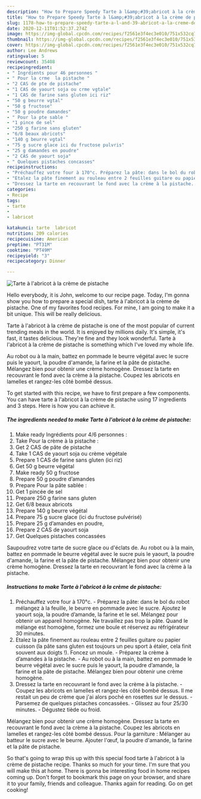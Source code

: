 ```yaml
---
description: "How to Prepare Speedy Tarte à l&amp;#39;abricot à la crème de pistache"
title: "How to Prepare Speedy Tarte à l&amp;#39;abricot à la crème de pistache"
slug: 1178-how-to-prepare-speedy-tarte-a-l-and-39-abricot-a-la-creme-de-pistache
date: 2020-12-11T01:52:37.274Z
image: https://img-global.cpcdn.com/recipes/f2561e3f4ec3e010/751x532cq70/tarte-a-labricot-a-la-creme-de-pistache-photo-principale-de-la-recette.jpg
thumbnail: https://img-global.cpcdn.com/recipes/f2561e3f4ec3e010/751x532cq70/tarte-a-labricot-a-la-creme-de-pistache-photo-principale-de-la-recette.jpg
cover: https://img-global.cpcdn.com/recipes/f2561e3f4ec3e010/751x532cq70/tarte-a-labricot-a-la-creme-de-pistache-photo-principale-de-la-recette.jpg
author: Lee Andrews
ratingvalue: 5
reviewcount: 35408
recipeingredient:
- " Ingrdients pour 46 personnes "
- " Pour la crme  la pistache "
- "2 CAS de pte de pistache"
- "1 CAS de yaourt soja ou crme vgtale"
- "1 CAS de farine sans gluten ici riz"
- "50 g beurre vgtal"
- "50 g fructose"
- "50 g poudre damandes"
- " Pour la pte sable "
- "1 pince de sel"
- "250 g farine sans gluten"
- "6/8 beaux abricots"
- "140 g beurre vgtal"
- "75 g sucre glace ici du fructose pulvris"
- "25 g damandes en poudre"
- "2 CAS de yaourt soja"
- " Quelques pistaches concasses"
recipeinstructions:
- "Préchauffez votre four à 170°c. Préparez la pâte: dans le bol du robot mélangez à la feuille, le beurre en pommade avec le sucre. Ajoutez le yaourt soja, la poudre d’amande, la farine et le sel. Mélangez pour obtenir un appareil homogène. Ne travaillez pas trop la pâte. Quand le mélange est homogène, formez une boule et réservez au réfrigérateur 30 minutes."
- "Etalez la pâte finement au rouleau entre 2 feuilles guitare ou papier cuisson (la pâte sans gluten est toujours un peu sport à étaler, cela finit souvent aux doigts !). Foncez un moule. Préparez la crème à d’amandes à la pistache. Au robot ou à la main, battez en pommade le beurre végétal avec le sucre puis le yaourt, la poudre d’amande, la farine et la pâte de pistache. Mélangez bien pour obtenir une crème homogène."
- "Dressez la tarte en recouvrant le fond avec la crème à la pistache. Coupez les abricots en lamelles et rangez-les côté bombé dessus. Il me restait un peu de crème que j&#39;ai alors poché en rosettes sur le dessus. Parsemez de quelques pistaches concassées. Glissez au four 25/30 minutes. Dégustez tiède ou froid."
categories:
- Recipe
tags:
- tarte
- 
- labricot

katakunci: tarte  labricot 
nutrition: 209 calories
recipecuisine: American
preptime: "PT31M"
cooktime: "PT49M"
recipeyield: "3"
recipecategory: Dinner

---
```



![Tarte à l&#39;abricot à la crème de pistache](https://img-global.cpcdn.com/recipes/f2561e3f4ec3e010/751x532cq70/tarte-a-labricot-a-la-creme-de-pistache-photo-principale-de-la-recette.jpg)

Hello everybody, it is John, welcome to our recipe page. Today, I'm gonna show you how to prepare a special dish, tarte à l&#39;abricot à la crème de pistache. One of my favorites food recipes. For mine, I am going to make it a bit unique. This will be really delicious.

Tarte à l&#39;abricot à la crème de pistache is one of the most popular of current trending meals in the world. It is enjoyed by millions daily. It's simple, it's fast, it tastes delicious. They're fine and they look wonderful. Tarte à l&#39;abricot à la crème de pistache is something which I've loved my whole life.

Au robot ou à la main, battez en pommade le beurre végétal avec le sucre puis le yaourt, la poudre d&#39;amande, la farine et la pâte de pistache. Mélangez bien pour obtenir une crème homogène. Dressez la tarte en recouvrant le fond avec la crème à la pistache. Coupez les abricots en lamelles et rangez-les côté bombé dessus.


To get started with this recipe, we have to first prepare a few components. You can have tarte à l&#39;abricot à la crème de pistache using 17 ingredients and 3 steps. Here is how you can achieve it.

<!--inarticleads1-->

##### The ingredients needed to make Tarte à l&#39;abricot à la crème de pistache:

1. Make ready  Ingrédients pour 4/6 personnes :
1. Take  Pour la crème à la pistache :
1. Get 2 CAS de pâte de pistache
1. Take 1 CAS de yaourt soja ou crème végétale
1. Prepare 1 CAS de farine sans gluten (ici riz)
1. Get 50 g beurre végétal
1. Make ready 50 g fructose
1. Prepare 50 g poudre d’amandes
1. Prepare  Pour la pâte sablée :
1. Get 1 pincée de sel
1. Prepare 250 g farine sans gluten
1. Get 6/8 beaux abricots
1. Prepare 140 g beurre végétal
1. Prepare 75 g sucre glace (ici du fructose pulvérisé)
1. Prepare 25 g d’amandes en poudre,
1. Prepare 2 CAS de yaourt soja
1. Get  Quelques pistaches concassées


Saupoudrez votre tarte de sucre glace ou d&#39;éclats de. Au robot ou à la main, battez en pommade le beurre végétal avec le sucre puis le yaourt, la poudre d&#39;amande, la farine et la pâte de pistache. Mélangez bien pour obtenir une crème homogène. Dressez la tarte en recouvrant le fond avec la crème à la pistache. 

<!--inarticleads2-->

##### Instructions to make Tarte à l&#39;abricot à la crème de pistache:

1. Préchauffez votre four à 170°c. - Préparez la pâte: dans le bol du robot mélangez à la feuille, le beurre en pommade avec le sucre. Ajoutez le yaourt soja, la poudre d’amande, la farine et le sel. Mélangez pour obtenir un appareil homogène. Ne travaillez pas trop la pâte. Quand le mélange est homogène, formez une boule et réservez au réfrigérateur 30 minutes.
1. Etalez la pâte finement au rouleau entre 2 feuilles guitare ou papier cuisson (la pâte sans gluten est toujours un peu sport à étaler, cela finit souvent aux doigts !). Foncez un moule. - Préparez la crème à d’amandes à la pistache. - Au robot ou à la main, battez en pommade le beurre végétal avec le sucre puis le yaourt, la poudre d’amande, la farine et la pâte de pistache. Mélangez bien pour obtenir une crème homogène.
1. Dressez la tarte en recouvrant le fond avec la crème à la pistache. - Coupez les abricots en lamelles et rangez-les côté bombé dessus. Il me restait un peu de crème que j&#39;ai alors poché en rosettes sur le dessus. - Parsemez de quelques pistaches concassées. - Glissez au four 25/30 minutes. - Dégustez tiède ou froid.


Mélangez bien pour obtenir une crème homogène. Dressez la tarte en recouvrant le fond avec la crème à la pistache. Coupez les abricots en lamelles et rangez-les côté bombé dessus. Pour la garniture : Mélanger au batteur le sucre avec le beurre. Ajouter l&#39;œuf, la poudre d&#39;amande, la farine et la pâte de pistache. 

So that's going to wrap this up with this special food tarte à l&#39;abricot à la crème de pistache recipe. Thanks so much for your time. I'm sure that you will make this at home. There is gonna be interesting food in home recipes coming up. Don't forget to bookmark this page on your browser, and share it to your family, friends and colleague. Thanks again for reading. Go on get cooking!
